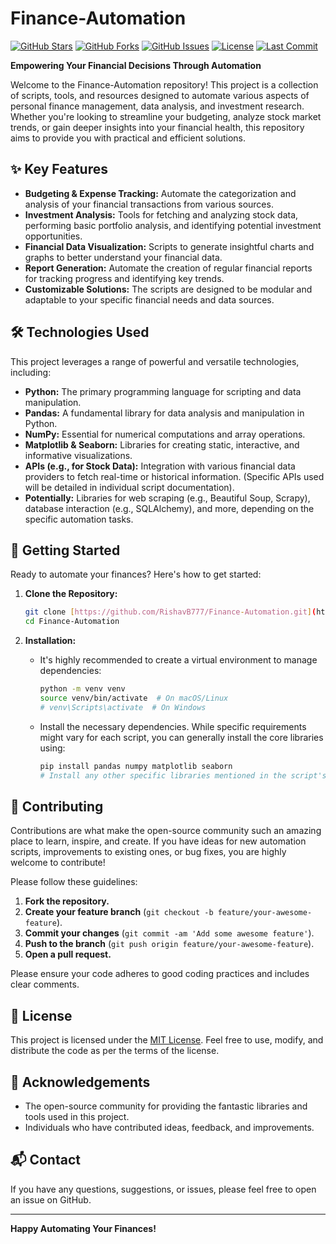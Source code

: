 # Finance-Automation

[![GitHub Stars](https://img.shields.io/github/stars/RishavB777/Finance-Automation?style=social)](https://github.com/RishavB777/Finance-Automation/stargazers)
[![GitHub Forks](https://img.shields.io/github/forks/RishavB777/Finance-Automation?style=social)](https://github.com/RishavB777/Finance-Automation/network/members)
[![GitHub Issues](https://img.shields.io/github/issues/RishavB777/Finance-Automation)](https://github.com/RishavB777/Finance-Automation/issues)
[![License](https://img.shields.io/github/license/RishavB777/Finance-Automation)](https://github.com/RishavB777/Finance-Automation/blob/main/LICENSE)
[![Last Commit](https://img.shields.io/github/last-commit/RishavB777/Finance-Automation)](https://github.com/RishavB777/Finance-Automation/commits/main)

**Empowering Your Financial Decisions Through Automation**

Welcome to the Finance-Automation repository! This project is a collection of scripts, tools, and resources designed to automate various aspects of personal finance management, data analysis, and investment research. Whether you're looking to streamline your budgeting, analyze stock market trends, or gain deeper insights into your financial health, this repository aims to provide you with practical and efficient solutions.

## ✨ Key Features

* **Budgeting & Expense Tracking:** Automate the categorization and analysis of your financial transactions from various sources.
* **Investment Analysis:** Tools for fetching and analyzing stock data, performing basic portfolio analysis, and identifying potential investment opportunities.
* **Financial Data Visualization:** Scripts to generate insightful charts and graphs to better understand your financial data.
* **Report Generation:** Automate the creation of regular financial reports for tracking progress and identifying key trends.
* **Customizable Solutions:** The scripts are designed to be modular and adaptable to your specific financial needs and data sources.

## 🛠️ Technologies Used

This project leverages a range of powerful and versatile technologies, including:

* **Python:** The primary programming language for scripting and data manipulation.
* **Pandas:** A fundamental library for data analysis and manipulation in Python.
* **NumPy:** Essential for numerical computations and array operations.
* **Matplotlib & Seaborn:** Libraries for creating static, interactive, and informative visualizations.
* **APIs (e.g., for Stock Data):** Integration with various financial data providers to fetch real-time or historical information. (Specific APIs used will be detailed in individual script documentation).
* **Potentially:** Libraries for web scraping (e.g., Beautiful Soup, Scrapy), database interaction (e.g., SQLAlchemy), and more, depending on the specific automation tasks.

## 🚀 Getting Started

Ready to automate your finances? Here's how to get started:

1.  **Clone the Repository:**
    ```bash
    git clone [https://github.com/RishavB777/Finance-Automation.git](https://github.com/RishavB777/Finance-Automation.git)
    cd Finance-Automation
    ```

2.  **Installation:**
    * It's highly recommended to create a virtual environment to manage dependencies:
        ```bash
        python -m venv venv
        source venv/bin/activate  # On macOS/Linux
        # venv\Scripts\activate  # On Windows
        ```
    * Install the necessary dependencies. While specific requirements might vary for each script, you can generally install the core libraries using:
        ```bash
        pip install pandas numpy matplotlib seaborn
        # Install any other specific libraries mentioned in the script's documentation
        ```


## 🤝 Contributing

Contributions are what make the open-source community such an amazing place to learn, inspire, and create. If you have ideas for new automation scripts, improvements to existing ones, or bug fixes, you are highly welcome to contribute!

Please follow these guidelines:

1.  **Fork the repository.**
2.  **Create your feature branch** (`git checkout -b feature/your-awesome-feature`).
3.  **Commit your changes** (`git commit -am 'Add some awesome feature'`).
4.  **Push to the branch** (`git push origin feature/your-awesome-feature`).
5.  **Open a pull request.**

Please ensure your code adheres to good coding practices and includes clear comments.

## 📄 License

This project is licensed under the [MIT License](https://github.com/RishavB777/Finance-Automation/blob/main/LICENSE). Feel free to use, modify, and distribute the code as per the terms of the license.

## 🙏 Acknowledgements

* The open-source community for providing the fantastic libraries and tools used in this project.
* Individuals who have contributed ideas, feedback, and improvements.

## 📬 Contact

If you have any questions, suggestions, or issues, please feel free to open an issue on GitHub.

---

**Happy Automating Your Finances!**
